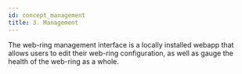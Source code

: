 ```yaml
---
id: concept_management
title: 3. Management
---
```


The web-ring management interface is a locally installed webapp that allows
users to edit their web-ring configuration, as well as gauge the health
of the web-ring as a whole.
